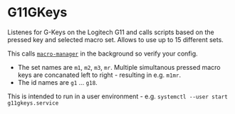 # G11GKeys

Listenes for G-Keys on the Logitech G11 and calls scripts based on the pressed key and selected macro set.
Allows to use up to 15 different sets.

This calls [`macro-manager`](https://github.com/Lucki/macro-manager) in the background so verify your config.
* The set names are `m1`, `m2`, `m3`, `mr`. Multiple simultanous pressed macro keys are concanated left to right - resulting in e.g. `m1mr`.
* The id names are `g1` … `g18`.

This is intended to run in a user environment - e.g. `systemctl --user start g11gkeys.service`
